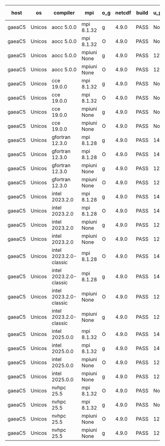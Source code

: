 

| host     | os       | compiler                              | mpi                      | o_g        | netcdf        | build       | u_pass          | u_fail          | s_pass            | s_fail            | e_pass             | e_fail             | nuopc_pass       | nuopc_fail       | artifacts link          |
|----------|----------|---------------------------------------|--------------------------|------------|---------------|-------------|-----------------|-----------------|-------------------|-------------------|--------------------|--------------------|------------------|------------------|-------------------------|
| gaeaC5 | Unicos | aocc 5.0.0 | mpi 8.1.32  | g | 4.9.0  | PASS | None | None | None | None | None | None | None | None | <a href="https://github.com/esmf-org/esmf-test-artifacts/tree/dfc57f34acbdfd2808e6b59c47d1c97060d72946/feature_porting/aocc/5.0.0/g/mpi/8.1.32" target="_blank">dfc57f3</a> | 
| gaeaC5 | Unicos | aocc 5.0.0 | mpi 8.1.32  | O | 4.9.0  | PASS | None | None | None | None | None | None | None | None | <a href="https://github.com/esmf-org/esmf-test-artifacts/tree/d37a5b6d3c95b8e6a96a3dcfe84771fe9cd6240a/feature_porting/aocc/5.0.0/O/mpi/8.1.32" target="_blank">d37a5b6</a> | 
| gaeaC5 | Unicos | aocc 5.0.0 | mpiuni None  | g | 4.9.0  | PASS | 12660 | 0 | 9 | 0 | 43 | 0 | None | None | <a href="https://github.com/esmf-org/esmf-test-artifacts/tree/13c5b41d38ebe1d7e3566dced0168d24e3216f6c/feature_porting/aocc/5.0.0/g/mpiuni/None" target="_blank">13c5b41</a> | 
| gaeaC5 | Unicos | aocc 5.0.0 | mpiuni None  | O | 4.9.0  | PASS | 12660 | 0 | 9 | 0 | 43 | 0 | None | None | <a href="https://github.com/esmf-org/esmf-test-artifacts/tree/fa1c2d1e6841059497ae06c430dc733e9243e778/feature_porting/aocc/5.0.0/O/mpiuni/None" target="_blank">fa1c2d1</a> | 
| gaeaC5 | Unicos | cce 19.0.0 | mpi 8.1.32  | g | 4.9.0  | PASS | None | None | None | None | None | None | None | None | <a href="https://github.com/esmf-org/esmf-test-artifacts/tree/9dc24cec5a8f04b1be8ce3536d70d73dc9dedec6/feature_porting/cce/19.0.0/g/mpi/8.1.32" target="_blank">9dc24ce</a> | 
| gaeaC5 | Unicos | cce 19.0.0 | mpi 8.1.32  | O | 4.9.0  | PASS | None | None | None | None | None | None | None | None | <a href="https://github.com/esmf-org/esmf-test-artifacts/tree/452090bf5839553358a60311a1e2e2cf084e025a/feature_porting/cce/19.0.0/O/mpi/8.1.32" target="_blank">452090b</a> | 
| gaeaC5 | Unicos | cce 19.0.0 | mpiuni None  | g | 4.9.0  | PASS | None | None | None | None | None | None | None | None | <a href="https://github.com/esmf-org/esmf-test-artifacts/tree/82f95477847b45de9c2641cb7dd31f0674578043/feature_porting/cce/19.0.0/g/mpiuni/None" target="_blank">82f9547</a> | 
| gaeaC5 | Unicos | cce 19.0.0 | mpiuni None  | O | 4.9.0  | PASS | None | None | None | None | None | None | None | None | <a href="https://github.com/esmf-org/esmf-test-artifacts/tree/5b029adfd614199b86f507c2b704243e5a3b1d78/feature_porting/cce/19.0.0/O/mpiuni/None" target="_blank">5b029ad</a> | 
| gaeaC5 | Unicos | gfortran 12.3.0 | mpi 8.1.28  | g | 4.9.0  | PASS | 14331 | 0 | 51 | 0 | 81 | 0 | 63 | 0 | <a href="https://github.com/esmf-org/esmf-test-artifacts/tree/f5f5f3f0115bfe6d265d039416c12c2e25ae4b0b/feature_porting/gfortran/12.3.0/g/mpi/8.1.28" target="_blank">f5f5f3f</a> | 
| gaeaC5 | Unicos | gfortran 12.3.0 | mpi 8.1.28  | O | 4.9.0  | PASS | 14331 | 0 | 51 | 0 | 81 | 0 | 63 | 0 | <a href="https://github.com/esmf-org/esmf-test-artifacts/tree/80c3128c95c1951ca3d7b6465bf90ffe003c411b/feature_porting/gfortran/12.3.0/O/mpi/8.1.28" target="_blank">80c3128</a> | 
| gaeaC5 | Unicos | gfortran 12.3.0 | mpiuni None  | g | 4.9.0  | PASS | 12660 | 0 | 9 | 0 | 43 | 0 | None | None | <a href="https://github.com/esmf-org/esmf-test-artifacts/tree/eeaea9bb5334ca9ef5a912893653e231cb58bb11/feature_porting/gfortran/12.3.0/g/mpiuni/None" target="_blank">eeaea9b</a> | 
| gaeaC5 | Unicos | gfortran 12.3.0 | mpiuni None  | O | 4.9.0  | PASS | 12660 | 0 | 9 | 0 | 43 | 0 | None | None | <a href="https://github.com/esmf-org/esmf-test-artifacts/tree/cac3e55bd77391a8b7f8250314924b070d8e8c62/feature_porting/gfortran/12.3.0/O/mpiuni/None" target="_blank">cac3e55</a> | 
| gaeaC5 | Unicos | intel 2023.2.0 | mpi 8.1.28  | g | 4.9.0  | PASS | 14331 | 0 | 51 | 0 | 81 | 0 | 63 | 0 | <a href="https://github.com/esmf-org/esmf-test-artifacts/tree/981347391f78925ffc8b14ec9aa7f9215557a883/feature_porting/intel/2023.2.0/g/mpi/8.1.28" target="_blank">9813473</a> | 
| gaeaC5 | Unicos | intel 2023.2.0 | mpi 8.1.28  | O | 4.9.0  | PASS | 14331 | 0 | 51 | 0 | 81 | 0 | 63 | 0 | <a href="https://github.com/esmf-org/esmf-test-artifacts/tree/0e76e4a666a4053ad55d265be608a3621905e598/feature_porting/intel/2023.2.0/O/mpi/8.1.28" target="_blank">0e76e4a</a> | 
| gaeaC5 | Unicos | intel 2023.2.0 | mpiuni None  | g | 4.9.0  | PASS | 12660 | 0 | 9 | 0 | 43 | 0 | None | None | <a href="https://github.com/esmf-org/esmf-test-artifacts/tree/b8d153ea2d2fedb291fa62e1edfbf0a0d7c2372d/feature_porting/intel/2023.2.0/g/mpiuni/None" target="_blank">b8d153e</a> | 
| gaeaC5 | Unicos | intel 2023.2.0 | mpiuni None  | O | 4.9.0  | PASS | 12660 | 0 | 9 | 0 | 43 | 0 | None | None | <a href="https://github.com/esmf-org/esmf-test-artifacts/tree/e85d3a4f193f37bb9c2844867d912185b85f1c9f/feature_porting/intel/2023.2.0/O/mpiuni/None" target="_blank">e85d3a4</a> | 
| gaeaC5 | Unicos | intel 2023.2.0-classic | mpi 8.1.28  | O | 4.9.0  | PASS | 14331 | 0 | 51 | 0 | 81 | 0 | 63 | 0 | <a href="https://github.com/esmf-org/esmf-test-artifacts/tree/1b1e4826e4e81f2320bb373465f1bbbe99d17ec3/feature_porting/intel/2023.2.0-classic/O/mpi/8.1.28" target="_blank">1b1e482</a> | 
| gaeaC5 | Unicos | intel 2023.2.0-classic | mpi 8.1.28  | g | 4.9.0  | PASS | 14331 | 0 | 51 | 0 | 81 | 0 | 63 | 0 | <a href="https://github.com/esmf-org/esmf-test-artifacts/tree/ebf43d1a5224e96ddfaf1307e14f4bbc2c1f5cbc/feature_porting/intel/2023.2.0-classic/g/mpi/8.1.28" target="_blank">ebf43d1</a> | 
| gaeaC5 | Unicos | intel 2023.2.0-classic | mpiuni None  | O | 4.9.0  | PASS | 12660 | 0 | 9 | 0 | 43 | 0 | None | None | <a href="https://github.com/esmf-org/esmf-test-artifacts/tree/75ae3052345f15ba111a46808cac50454ddd1c52/feature_porting/intel/2023.2.0-classic/O/mpiuni/None" target="_blank">75ae305</a> | 
| gaeaC5 | Unicos | intel 2023.2.0-classic | mpiuni None  | g | 4.9.0  | PASS | 12660 | 0 | 9 | 0 | 43 | 0 | None | None | <a href="https://github.com/esmf-org/esmf-test-artifacts/tree/a92a0022a101d1bedb158f82a65ebcfe7d18d192/feature_porting/intel/2023.2.0-classic/g/mpiuni/None" target="_blank">a92a002</a> | 
| gaeaC5 | Unicos | intel 2025.0.0 | mpi 8.1.32  | O | 4.9.0  | PASS | 14331 | 0 | 51 | 0 | 81 | 0 | 63 | 0 | <a href="https://github.com/esmf-org/esmf-test-artifacts/tree/15cf3c11a878e7e57a28c4f2edd3122b5cf5e715/feature_porting/intel/2025.0.0/O/mpi/8.1.32" target="_blank">15cf3c1</a> | 
| gaeaC5 | Unicos | intel 2025.0.0 | mpi 8.1.32  | g | 4.9.0  | PASS | 14331 | 0 | 51 | 0 | 81 | 0 | 63 | 0 | <a href="https://github.com/esmf-org/esmf-test-artifacts/tree/9ccb4b3db6c15a2f6b4fe16fc8868dd947abf6d3/feature_porting/intel/2025.0.0/g/mpi/8.1.32" target="_blank">9ccb4b3</a> | 
| gaeaC5 | Unicos | intel 2025.0.0 | mpiuni None  | O | 4.9.0  | PASS | 12660 | 0 | 9 | 0 | 43 | 0 | None | None | <a href="https://github.com/esmf-org/esmf-test-artifacts/tree/9484a4ae23cc6069225e853fb83264177fe655fc/feature_porting/intel/2025.0.0/O/mpiuni/None" target="_blank">9484a4a</a> | 
| gaeaC5 | Unicos | intel 2025.0.0 | mpiuni None  | g | 4.9.0  | PASS | 12660 | 0 | 9 | 0 | 43 | 0 | None | None | <a href="https://github.com/esmf-org/esmf-test-artifacts/tree/5bc9a9baf832832083c4076a490686b65f92f497/feature_porting/intel/2025.0.0/g/mpiuni/None" target="_blank">5bc9a9b</a> | 
| gaeaC5 | Unicos | nvhpc 25.5 | mpi 8.1.32  | O | 4.9.0  | PASS | None | None | None | None | None | None | None | None | <a href="https://github.com/esmf-org/esmf-test-artifacts/tree/1424817f90266bcb8620de5d79e1bd17933794b9/feature_porting/nvhpc/25.5/O/mpi/8.1.32" target="_blank">1424817</a> | 
| gaeaC5 | Unicos | nvhpc 25.5 | mpi 8.1.32  | g | 4.9.0  | PASS | None | None | None | None | None | None | None | None | <a href="https://github.com/esmf-org/esmf-test-artifacts/tree/6f05b802201ba0cf8bb5bcea831d2ef50af00066/feature_porting/nvhpc/25.5/g/mpi/8.1.32" target="_blank">6f05b80</a> | 
| gaeaC5 | Unicos | nvhpc 25.5 | mpiuni None  | O | 4.9.0  | PASS | 12660 | 0 | 9 | 0 | 43 | 0 | None | None | <a href="https://github.com/esmf-org/esmf-test-artifacts/tree/42345699c8312a1cb2a59c9c3ee73c5070f7fce8/feature_porting/nvhpc/25.5/O/mpiuni/None" target="_blank">4234569</a> | 
| gaeaC5 | Unicos | nvhpc 25.5 | mpiuni None  | g | 4.9.0  | PASS | 12660 | 0 | 9 | 0 | 43 | 0 | None | None | <a href="https://github.com/esmf-org/esmf-test-artifacts/tree/15593485780ee0e6812f015601161ac2d7820596/feature_porting/nvhpc/25.5/g/mpiuni/None" target="_blank">1559348</a> | 
